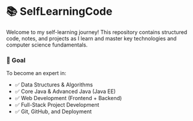 <h1>📚 SelfLearningCode</h1>
<p>Welcome to my self-learning journey! This repository contains structured code, notes, and projects as I learn and master key technologies and computer science fundamentals.</p>
<p>
 <h3>🎯 Goal</h3>
To become an expert in:
<ul>
<li>✅ Data Structures & Algorithms</li>

<li>✅ Core Java & Advanced Java (Java EE)</li>

<li>✅ Web Development (Frontend + Backend)</li>

<li>✅ Full-Stack Project Development</li>

<li>✅ Git, GitHub, and Deployment</li>
</ul>
</p>

